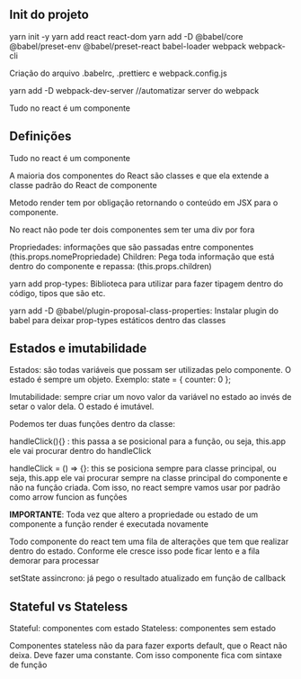 ## Init do projeto

yarn init -y
yarn add react react-dom
yarn add -D @babel/core @babel/preset-env @babel/preset-react babel-loader webpack webpack-cli

Criação do arquivo .babelrc, .prettierc e webpack.config.js

yarn add -D webpack-dev-server //automatizar server do webpack

Tudo no react é um componente

## Definições

Tudo no react é um componente

A maioria dos componentes do React são classes e que ela extende a classe padrão do React de componente

Metodo render tem por obligação retornando o conteúdo em JSX para o componente.

No react não pode ter dois componentes sem ter uma div por fora

Propriedades: informações que são passadas entre componentes (this.props.nomePropriedade)
Children: Pega toda informação que está dentro do componente e repassa: (this.props.children)

yarn add prop-types: Biblioteca para utilizar para fazer tipagem dentro do código, tipos que são etc.

yarn add -D @babel/plugin-proposal-class-properties: Instalar plugin do babel para deixar prop-types estáticos dentro das classes


## Estados e imutabilidade

Estados: são todas variáveis que possam ser utilizadas pelo componente.
O estado é sempre um objeto. Exemplo:
 state = {
    counter: 0
  };

Imutabilidade: sempre criar um novo valor da variável no estado ao invés de setar o valor dela.
O estado é imutável.

Podemos ter duas funções dentro da classe: 

handleClick(){} : this passa a se posicional para a função, ou seja, this.app ele vai procurar dentro do handleClick

handleClick = () => {}: this se posiciona sempre para classe principal, ou seja, this.app ele vai procurar sempre na classe principal do componente e não na função criada. Com isso, no react sempre vamos usar por padrão como arrow funcion as funções

__IMPORTANTE__: Toda vez que altero a propriedade ou estado de um componente a função render é executada novamente

Todo componente do react tem uma fila de alterações que tem que realizar dentro do estado.
Conforme ele cresce isso pode ficar lento e a fila demorar para processar

setState assincrono: já pego o resultado atualizado em função de callback

## Stateful vs Stateless

Stateful: componentes com estado
Stateless: componentes sem estado

Componentes stateless não da para fazer exports default, que o React não deixa. Deve fazer uma constante.
Com isso componente fica com sintaxe de função
